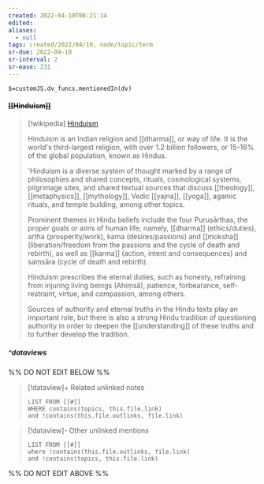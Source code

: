 ```yaml
---
created: 2022-04-10T08:21:14 
edited: 
aliases:
  - null
tags: created/2022/04/10, node/topic/term
sr-due: 2022-04-10
sr-interval: 2
sr-ease: 231
---
```

`$=customJS.dv_funcs.mentionedIn(dv)`

#### <s class="topic-title">[[Hinduism]]</s>

> [!wikipedia] [Hinduism](https://en.wikipedia.org/wiki/Hinduism)
> 
> Hinduism is an Indian religion and [[dharma]], or way of life. It is the world's third-largest religion, with over 1.2 billion followers, or 15–16% of the global population, known as Hindus. 
> 
> 'Hinduism is a diverse system of thought marked by a range of philosophies and shared concepts, rituals, cosmological systems, pilgrimage sites, and shared textual sources that discuss [[theology]], [[metaphysics]], [[mythology]], Vedic [[yajna]], [[yoga]], agamic rituals, and temple building, among other topics. 
> 
> Prominent themes in Hindu beliefs include the four Puruṣārthas, the proper goals or aims of human life; namely, [[dharma]] (ethics/duties), artha (prosperity/work), kama (desires/passions) and [[moksha]] (liberation/freedom from the passions and the cycle of death and rebirth), as well as [[karma]] (action, intent and consequences) and saṃsāra (cycle of death and rebirth). 
> 
> Hinduism prescribes the eternal duties, such as honesty, refraining from injuring living beings (Ahiṃsā), patience, forbearance, self-restraint, virtue, and compassion, among others. 
> 
> Sources of authority and eternal truths in the Hindu texts play an important role, but there is also a strong Hindu tradition of questioning authority in order to deepen the [[understanding]] of these truths and to further develop the tradition. 
>


##### ^dataviews

%% DO NOT EDIT BELOW %%
> [!dataview]+ Related unlinked notes
> ```dataview
> LIST FROM [[#]]
> WHERE contains(topics, this.file.link)
> and !contains(this.file.outlinks, file.link)
> ```
 
> [!dataview]- Other unlinked mentions
> ```dataview
> LIST FROM [[#]]
> where !contains(this.file.outlinks, file.link)
> and !contains(topics, this.file.link)
> ```

%% DO NOT EDIT ABOVE %%
